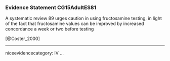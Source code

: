 ### Evidence Statement CG15AdultES81
A systematic review 89 urges caution in using fructosamine testing, in light of the fact that fructosamine values can be improved by increased concordance a week or two before testing

[@Coster_2000]

---
niceevidencecategory: IV
...


